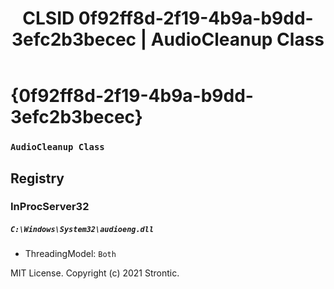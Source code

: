 ﻿---
title: "CLSID 0f92ff8d-2f19-4b9a-b9dd-3efc2b3becec | AudioCleanup Class"
excerpt: What is COM-Object CLSID 0f92ff8d-2f19-4b9a-b9dd-3efc2b3becec?
---

# {0f92ff8d-2f19-4b9a-b9dd-3efc2b3becec}

### `AudioCleanup Class`

## Registry


### InProcServer32

##### `C:\Windows\System32\audioeng.dll`
* ThreadingModel: `Both`

MIT License. Copyright (c) 2021 Strontic.



